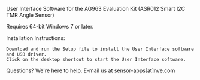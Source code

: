 User Interface Software for the AG963 Evaluation Kit (ASR012 Smart I2C TMR Angle Sensor)

Requires 64-bit Windows 7 or later.

Installation Instructions:

    Download and run the Setup file to install the User Interface software and USB driver.
    Click on the desktop shortcut to start the User Interface software.

Questions? We're here to help. E-mail us at sensor-apps[at]nve.com
